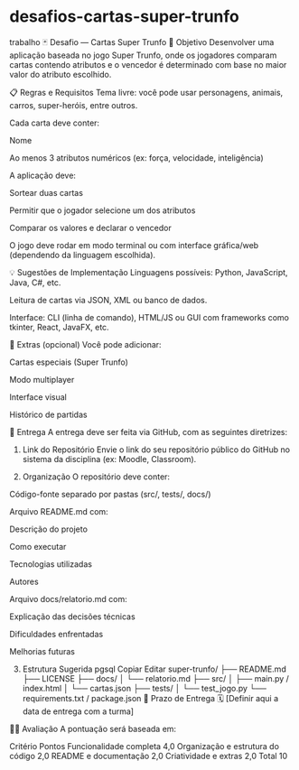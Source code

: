 # desafios-cartas-super-trunfo
trabalho
🃏 Desafio — Cartas Super Trunfo
🎯 Objetivo
Desenvolver uma aplicação baseada no jogo Super Trunfo, onde os jogadores comparam cartas contendo atributos e o vencedor é determinado com base no maior valor do atributo escolhido.

📋 Regras e Requisitos
Tema livre: você pode usar personagens, animais, carros, super-heróis, entre outros.

Cada carta deve conter:

Nome

Ao menos 3 atributos numéricos (ex: força, velocidade, inteligência)

A aplicação deve:

Sortear duas cartas

Permitir que o jogador selecione um dos atributos

Comparar os valores e declarar o vencedor

O jogo deve rodar em modo terminal ou com interface gráfica/web (dependendo da linguagem escolhida).

💡 Sugestões de Implementação
Linguagens possíveis: Python, JavaScript, Java, C#, etc.

Leitura de cartas via JSON, XML ou banco de dados.

Interface: CLI (linha de comando), HTML/JS ou GUI com frameworks como tkinter, React, JavaFX, etc.

🧪 Extras (opcional)
Você pode adicionar:

Cartas especiais (Super Trunfo)

Modo multiplayer

Interface visual

Histórico de partidas

📁 Entrega
A entrega deve ser feita via GitHub, com as seguintes diretrizes:

1. Link do Repositório
Envie o link do seu repositório público do GitHub no sistema da disciplina (ex: Moodle, Classroom).

2. Organização
O repositório deve conter:

Código-fonte separado por pastas (src/, tests/, docs/)

Arquivo README.md com:

Descrição do projeto

Como executar

Tecnologias utilizadas

Autores

Arquivo docs/relatorio.md com:

Explicação das decisões técnicas

Dificuldades enfrentadas

Melhorias futuras

3. Estrutura Sugerida
pgsql
Copiar
Editar
super-trunfo/
├── README.md
├── LICENSE
├── docs/
│   └── relatorio.md
├── src/
│   ├── main.py / index.html
│   └── cartas.json
├── tests/
│   └── test_jogo.py
└── requirements.txt / package.json
📅 Prazo de Entrega
🗓️ [Definir aqui a data de entrega com a turma]

🧑‍🏫 Avaliação
A pontuação será baseada em:

Critério	Pontos
Funcionalidade completa	4,0
Organização e estrutura do código	2,0
README e documentação	2,0
Criatividade e extras	2,0
Total	10

